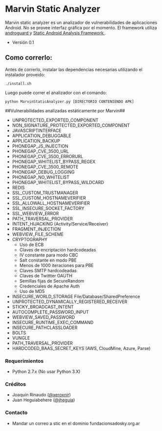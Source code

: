 # Marvin Static Analyzer #

Marvin static analyzer es un analizador de vulnerabilidades de aplicaciones Android. No se provee interfaz gráfica por el momento. El framework utiliza [ androguard ](https://github.com/androguard/androguard/) y [ Static Android Analysis Framework ](https://github.com/SAAF-Developers/saaf/).

* Versión 0.1

## Como correrlo:

Antes de correrlo, instalar las dependencias necesarias utilizando el instalador proveido:

```./install.sh ```

Luego puede correr el analizador con el comando:

```python MarvinStaticAnalyzer.py [DIRECTORIO CONTENIENDO APK] ```

##Vulnerabilidades analizadas estáticamente por Marvin##

* UNPROTECTED_EXPORTED_COMPONENT
* NON_SIGNATURE_PROTECTED_EXPORTED_COMPONENT
* JAVASCRIPTINTERFACE
* APPLICATION_DEBUGGABLE
* APPLICATION_BACKUP
* PHONEGAP_JS_INJECTION
* PHONEGAP_CVE_3500_URL
* PHONEGAP_CVE_3500_ERRORURL
* PHONEGAP_WHITELIST_BYPASS_REGEX
* PHONEGAP_CVE_3500_REMOTE
* PHONEGAP_DEBUG_LOGGING
* PHONEGAP_NO_WHITELIST
* PHONEGAP_WHITELIST_BYPASS_WILDCARD
* REDIS
* SSL_CUSTOM_TRUSTMANAGER
* SSL_CUSTOM_HOSTNAMEVERIFIER
* SSL_ALLOWALL_HOSTNAMEVERIFIER
* SSL_INSECURE_SOCKET_FACTORY
* SSL_WEBVIEW_ERROR																	
* PATH_TRAVERSAL_PROVIDER																
* INTENT_HIJACKING (Activity/Service/Receiver)
* FRAGMENT_INJECTION																	
* WEBVIEW_FILE_SCHEME
* CRYPTOGRAPHY
	* Uso de ECB
	* Claves de encriptación hardcodeadas
	* IV constante para modo CBC
	* Salt constante en modo PBE
	* Menos de 1000 iteraciones para PBE
	* Claves SMTP hardcodeadas
	* Claves de Twittter OAUTH 
	* Semillas fijas de SecureRandom 
	* Credenciales de Apache Auth 
	* Uso de MD5
* INSECURE_WORLD_STORAGE File/Database/SharedPreference
* UNPROTECTED_DYNAMICALLY_REGISTERED_RECEIVER
* STICKY_BROADCAST_INTENT
* AUTOCOMPLETE_PASSWORD_INPUT
* WEBVIEW_SAVED_PASSWORD
* INSECURE_RUNTIME_EXEC_COMMAND
* INSECURE_PATHCLASSLOADER
* BOLTS
* VUNGLE
* PATH_TRAVERSAL_PROVIDER
* HARDCODED_BAAS_SECRET_KEYS (AWS, CloudMine, Azure, Parse)

### Requerimientos ###

* Python 2.7.x (No usar Python 3.X) 

### Créditos ###
* Joaquín Rinaudo ([@xeroxnir](www.twitter.com/xeroxnir))
* Juan Heguiabehere ([@jheguia](www.twitter.com/jheguia))

### Contacto ###
* Mandar un correo a stic en el dominio fundacionsadosky.org.ar
